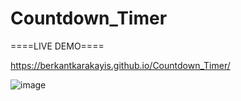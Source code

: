 # Countdown_Timer

====LIVE DEMO====

https://berkantkarakayis.github.io/Countdown_Timer/

![image](https://github.com/berkantkarakayis/Countdown_Timer/assets/102322084/489b6cf6-020d-452d-a6fb-5e41d039b28a)

